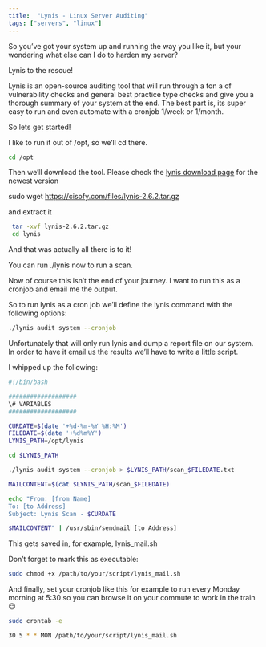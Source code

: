 ```yaml
---
title:  "Lynis - Linux Server Auditing"
tags: ["servers", "linux"]
---
```



So you’ve got your system up and running the way you like it, but your wondering what else can I do to harden my server?

Lynis to the rescue!

Lynis is an open-source auditing tool that will run through a ton a of vulnerability checks and general best practice type checks and give you a thorough summary of your system at the end.
The best part is, its super easy to run and even automate with a cronjob 1/week or 1/month.

So lets get started!

I like to run it out of /opt, so we’ll cd there.


```bash
cd /opt
```


Then we’ll download the tool. Please check the [lynis download page](https://cisofy.com/downloads/lynis/) for the newest version

sudo wget https://cisofy.com/files/lynis-2.6.2.tar.gz

and extract it

```bash
 tar -xvf lynis-2.6.2.tar.gz
 cd lynis
```

And that was actually all there is to it!

You can run ./lynis now to run a scan.

Now of course this isn’t the end of your journey. I want to run this as a cronjob and email me the output.

So to run lynis as a cron job we’ll define the lynis command with the following options:

```bash
./lynis audit system --cronjob
```

Unfortunately that will only run lynis and dump a report file on our system. In order to have it email us the results we’ll have to write a little script.

I whipped up the following:

```bash
#!/bin/bash

###################
\# VARIABLES
###################

CURDATE=$(date '+%d-%m-%Y %H:%M')
FILEDATE=$(date '+%d%m%Y')
LYNIS_PATH=/opt/lynis

cd $LYNIS_PATH

./lynis audit system --cronjob > $LYNIS_PATH/scan_$FILEDATE.txt

MAILCONTENT=$(cat $LYNIS_PATH/scan_$FILEDATE)

echo "From: [from Name]
To: [to Address]
Subject: Lynis Scan - $CURDATE

$MAILCONTENT" | /usr/sbin/sendmail [to Address]
```

This gets saved in, for example, lynis_mail.sh

Don’t forget to mark this as executable:

```bash
sudo chmod +x /path/to/your/script/lynis_mail.sh
```

And finally, set your cronjob like this for example to run every Monday morning at 5:30 so you can browse it on your commute to work in the train 😉

```bash
sudo crontab -e

30 5 * * MON /path/to/your/script/lynis_mail.sh
```
